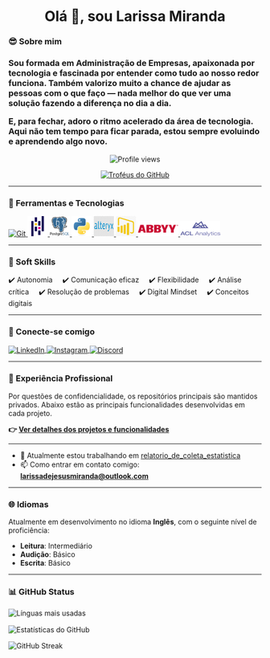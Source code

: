 <h1 align="center">Olá 👋, sou Larissa Miranda</h1>


### 😎 Sobre mim


<h3 align="left">Sou formada em Administração de Empresas, apaixonada por tecnologia e fascinada por entender como tudo ao nosso redor funciona. Também valorizo muito a chance de ajudar as pessoas com o que faço — nada melhor do que ver uma solução fazendo a diferença no dia a dia.

E, para fechar, adoro o ritmo acelerado da área de tecnologia. Aqui não tem tempo para ficar parada, estou sempre evoluindo e aprendendo algo novo.</h3>

<p align="center">
  <img src="https://komarev.com/ghpvc/?username=Lmiranda020&label=Profile%20views&color=0e75b6&style=flat" alt="Profile views" />
</p>

<p align="center">
  <a href="https://github.com/ryo-ma/github-profile-trophy">
    <img src="https://github-profile-trophy.vercel.app/?username=Lmiranda020&theme=dark" alt="Troféus do GitHub" />
  </a>
</p>

---

### 🔧 Ferramentas e Tecnologias

<p align="left">
  <a href="https://git-scm.com/" target="_blank" rel="noreferrer">
    <img src="https://www.vectorlogo.zone/logos/git-scm/git-scm-icon.svg" alt="Git" width="40" height="40"/>
  </a>
  <a href="https://pandas.pydata.org/" target="_blank" rel="noreferrer">
    <img src="https://raw.githubusercontent.com/devicons/devicon/master/icons/pandas/pandas-original.svg" alt="Pandas" width="40" height="40"/>
  </a>
  <a href="https://www.postgresql.org" target="_blank" rel="noreferrer">
    <img src="https://raw.githubusercontent.com/devicons/devicon/master/icons/postgresql/postgresql-original-wordmark.svg" alt="PostgreSQL" width="40" height="40"/>
  </a>
  <a href="https://www.python.org" target="_blank" rel="noreferrer">
    <img src="https://raw.githubusercontent.com/devicons/devicon/master/icons/python/python-original.svg" alt="Python" width="40" height="40"/>
  </a>
  <a href="https://www.alteryx.com/" target="_blank" rel="noreferrer">
    <img src="assets/alteryx.png" alt="Alteryx"   width="40" height="40"/>
  </a>
  <a href="https://powerbi.microsoft.com/" target="_blank" rel="noreferrer">
  <img src="assets/power_bi.png" alt="Power BI" width="40" height="40"/>
</a>
  <a href="https://www.abbyy.com/" target="_blank" rel="noreferrer">
  <img src="assets/ABBYY_resized.png" alt="ABBYY" width="80" height="30"/>
</a>
</a>
  <a href="https://www.diligent.com/products/acl-analytics" target="_blank" rel="noreferrer">
  <img src="assets/ACL_resized.png" alt="ACL" width="80" height="30"/>
</a>
</p>


---

### 🧠 Soft Skills

<p>
  ✔️ Autonomia &nbsp;&nbsp;&nbsp;  
  ✔️ Comunicação eficaz &nbsp;&nbsp;&nbsp;  
  ✔️ Flexibilidade &nbsp;&nbsp;&nbsp;  
  ✔️ Análise crítica &nbsp;&nbsp;&nbsp;  
  ✔️ Resolução de problemas &nbsp;&nbsp;&nbsp;  
  ✔️ Digital Mindset &nbsp;&nbsp;&nbsp;  
  ✔️ Conceitos digitais
</p>

---

### 🤝 Conecte-se comigo

<p align="left">
  <a href="https://linkedin.com/in/larissa-miranda-br-1871a523b" target="blank">
    <img align="center" src="https://raw.githubusercontent.com/rahuldkjain/github-profile-readme-generator/master/src/images/icons/Social/linked-in-alt.svg" alt="LinkedIn" height="30" width="40" />
  </a>
  <a href="https://instagram.com/larissamiranda5023" target="blank">
    <img align="center" src="https://raw.githubusercontent.com/rahuldkjain/github-profile-readme-generator/master/src/images/icons/Social/instagram.svg" alt="Instagram" height="30" width="40" />
  </a>
  <a href="https://discord.com/users/larissamiranda5023" target="blank">
    <img align="center" src="https://raw.githubusercontent.com/rahuldkjain/github-profile-readme-generator/master/src/images/icons/Social/discord.svg" alt="Discord" height="30" width="40" />
  </a>
</p>

---
### 💼 Experiência Profissional

Por questões de confidencialidade, os repositórios principais são mantidos privados. Abaixo estão as principais funcionalidades desenvolvidas em cada projeto.

**👉 [Ver detalhes dos projetos e funcionalidades](https://github.com/Lmiranda020/Lmiranda020/blob/main/portfolio-projetos.md)**

---

- 🔭 Atualmente estou trabalhando em [relatorio_de_coleta_estatistica](https://github.com/Lmiranda020/relatorio_de_coleta_estatistica)
- 📫 Como entrar em contato comigo: **larissadejesusmiranda@outlook.com**

---

### 🌐 Idiomas

Atualmente em desenvolvimento no idioma **Inglês**, com o seguinte nível de proficiência:

- **Leitura**: Intermediário 
- **Audição**: Básico 
- **Escrita**: Básico

---
### 📊 GitHub Status

<p>
  <img align="center" src="https://github-readme-stats.vercel.app/api/top-langs?username=Lmiranda020&show_icons=true&locale=pt-br&theme=github_dark" alt="Línguas mais usadas" />
</p>

<p>
  <img align="center" src="https://github-readme-stats.vercel.app/api?username=Lmiranda020&show_icons=true&locale=pt-br&theme=github_dark" alt="Estatísticas do GitHub" />
</p>

<p>
  <img align="center" src="https://github-readme-streak-stats.herokuapp.com/?user=Lmiranda020&theme=github_dark" alt="GitHub Streak" />
</p>
